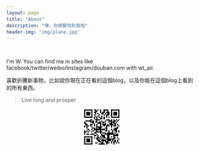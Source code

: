 ```yaml
---
layout: page
title: "About"
description: "嘿，你總算找到我啦"
header-img: "img/plane.jpg"
---
```


<center>
    <p><img src=""></p>
</center>

I'm W. You can find me in sites like facebook/twitter/weibo/Instagram/douban.com with wt_air.

喜歡折騰新事物，比如說你現在正在看的這個blog，以及你能在這個blog上看到的所有東西。

> Live long and prosper

<center>
    <p><img src="https://raw.githubusercontent.com/wtxdew/wtxdew.github.io/master/img/QR%20code.png" align="center"></p>
</center>
